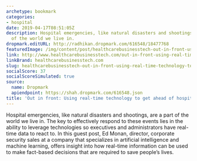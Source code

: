 ```yaml
---
archetype: bookmark
categories:
- hospital
date: 2019-04-17T08:51:05Z
description: Hospital emergencies, like natural disasters and shootings, are a part
  of the world we live in.
dropmark.editURL: http://radhikan.dropmark.com/616548/18477768
featuredImage: /img/content/post/healthcarebusinesstech-out-in-front-using-real-time-technology-to-get-ahead-of-hospital-crises.jpg
link: http://www.healthcarebusinesstech.com/out-in-front-using-real-time-technology-to-get-ahead-of-hospital-crises/
linkBrand: healthcarebusinesstech.com
slug: healthcarebusinesstech-out-in-front-using-real-time-technology-to-get-ahead-of-hospital-crises
socialScore: 37
socialScoreSimulated: true
source:
  name: Dropmark
  apiendpoint: https://shah.dropmark.com/616548.json
title: 'Out in front: Using real-time technology to get ahead of hospital crises'
---
```

Hospital emergencies, like natural disasters and shootings, are a part of the world we live in. The key to effectively respond to these events lies in the ability to leverage technologies so executives and administrators have real-time data to react to. In this guest post, Ed Monan, director, corporate security sales at a company that specializes in artificial intelligence and machine learning, offers insight into how real-time information can be used to make fact-based decisions that are required to save people’s lives.

